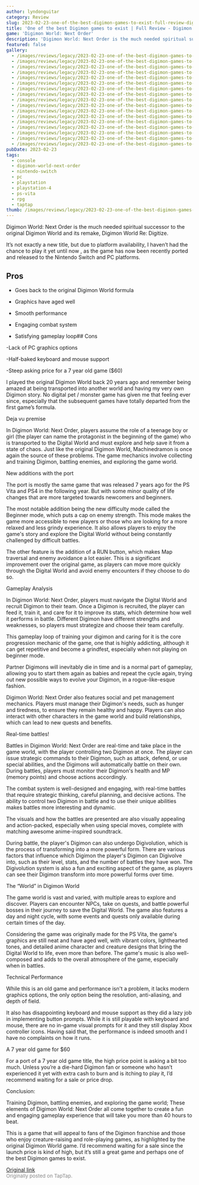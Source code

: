 ```yaml
---
author: lyndonguitar
category: Review
slug: 2023-02-23-one-of-the-best-digimon-games-to-exist-full-review-digimon-world-next-order
title: 'One of the best Digimon games to exist | Full Review - Digimon World: Next Order'
game: 'Digimon World: Next Order'
description: 'Digimon World: Next Order is the much needed spiritual successor to the original Digimon World and its remake, Digimon World Re: Digitize.'
featured: false
gallery:
  - /images/reviews/legacy/2023-02-23-one-of-the-best-digimon-games-to-exist--full-review---digimon-world-next-order-0.avif
  - /images/reviews/legacy/2023-02-23-one-of-the-best-digimon-games-to-exist--full-review---digimon-world-next-order-1.avif
  - /images/reviews/legacy/2023-02-23-one-of-the-best-digimon-games-to-exist--full-review---digimon-world-next-order-2.avif
  - /images/reviews/legacy/2023-02-23-one-of-the-best-digimon-games-to-exist--full-review---digimon-world-next-order-3.avif
  - /images/reviews/legacy/2023-02-23-one-of-the-best-digimon-games-to-exist--full-review---digimon-world-next-order-4.avif
  - /images/reviews/legacy/2023-02-23-one-of-the-best-digimon-games-to-exist--full-review---digimon-world-next-order-5.avif
  - /images/reviews/legacy/2023-02-23-one-of-the-best-digimon-games-to-exist--full-review---digimon-world-next-order-6.avif
  - /images/reviews/legacy/2023-02-23-one-of-the-best-digimon-games-to-exist--full-review---digimon-world-next-order-7.avif
  - /images/reviews/legacy/2023-02-23-one-of-the-best-digimon-games-to-exist--full-review---digimon-world-next-order-8.avif
  - /images/reviews/legacy/2023-02-23-one-of-the-best-digimon-games-to-exist--full-review---digimon-world-next-order-9.avif
  - /images/reviews/legacy/2023-02-23-one-of-the-best-digimon-games-to-exist--full-review---digimon-world-next-order-10.avif
  - /images/reviews/legacy/2023-02-23-one-of-the-best-digimon-games-to-exist--full-review---digimon-world-next-order-11.avif
  - /images/reviews/legacy/2023-02-23-one-of-the-best-digimon-games-to-exist--full-review---digimon-world-next-order-12.avif
  - /images/reviews/legacy/2023-02-23-one-of-the-best-digimon-games-to-exist--full-review---digimon-world-next-order-13.avif
  - /images/reviews/legacy/2023-02-23-one-of-the-best-digimon-games-to-exist--full-review---digimon-world-next-order-14.avif
  - /images/reviews/legacy/2023-02-23-one-of-the-best-digimon-games-to-exist--full-review---digimon-world-next-order-15.avif
  - /images/reviews/legacy/2023-02-23-one-of-the-best-digimon-games-to-exist--full-review---digimon-world-next-order-16.avif
pubDate: 2023-02-23
tags:
  - console
  - digimon-world-next-order
  - nintendo-switch
  - pc
  - playstation
  - playstation-4
  - ps-vita
  - rpg
  - taptap
thumb: /images/reviews/legacy/2023-02-23-one-of-the-best-digimon-games-to-exist--full-review---digimon-world-next-order-0.avif
---
```


Digimon World: Next Order is the much needed spiritual successor to the original Digimon World and its remake, Digimon World Re: Digitize.

It’s not exactly a new title, but due to platform availability, I haven’t had the chance to play it yet until now , as the game has now been recently ported and released to the Nintendo Switch and PC platforms.




## Pros



- Goes back to the original Digimon World formula


- Graphics have aged well


- Smooth performance


- Engaging combat system


- Satisfying gameplay loop## Cons


-Lack of PC graphics options

-Half-baked keyboard and mouse support

-Steep asking price for a 7 year old game ($60)

I played the original Digimon World back 20 years ago and remember being amazed at being transported into another world and having my very own Digimon story. No digital pet / monster game has given me that feeling ever since, especially that the subsequent games have totally departed from the first game’s formula.

Deja vu premise

In Digimon World: Next Order, players assume the role of a teenage boy or girl (the player can name the protagonist in the beginning of the game) who is transported to the Digital World and must explore and help save it from a state of chaos. Just like the original Digimon World, Machinedramon is once again the source of these problems. The game mechanics involve collecting and training Digimon, battling enemies, and exploring the game world.

New additions with the port

The port is mostly the same game that was released 7 years ago for the PS Vita and PS4 in the following year. But with some minor quality of life changes that are more targeted towards newcomers and beginners.

The most notable addition being the new difficulty mode called the Beginner mode, which puts a cap on enemy strength. This mode makes the game more accessible to new players or those who are looking for a more relaxed and less grindy experience. It also allows players to enjoy the game's story and explore the Digital World without being constantly challenged by difficult battles.

The other feature is the addition of a RUN button, which makes Map traversal and enemy avoidance a lot easier. This is a significant improvement over the original game, as players can move more quickly through the Digital World and avoid enemy encounters if they choose to do so.

Gameplay Analysis

In Digimon World: Next Order, players must navigate the Digital World and recruit Digimon to their team. Once a Digimon is recruited, the player can feed it, train it, and care for it to improve its stats, which determine how well it performs in battle. Different Digimon have different strengths and weaknesses, so players must strategize and choose their team carefully.

This gameplay loop of training your digimon and caring for it is the core progression mechanic of the game, one that is highly addicting, although it can get repetitive and become a grindfest, especially when not playing on beginner mode.

Partner Digimons will inevitably die in time and is a normal part of gameplay, allowing you to start them again as babies and repeat the cycle again, trying out new possible ways to evolve your Digimon, in a rogue-like-esque fashion.

Digimon World: Next Order also features social and pet management mechanics. Players must manage their Digimon's needs, such as hunger and tiredness, to ensure they remain healthy and happy. Players can also interact with other characters in the game world and build relationships, which can lead to new quests and benefits.

Real-time battles!

Battles in Digimon World: Next Order are real-time and take place in the game world, with the player controlling two Digimon at once. The player can issue strategic commands to their Digimon, such as attack, defend, or use special abilities, and the Digimons will automatically battle on their own. During battles, players must monitor their Digimon's health and MP (memory points) and choose actions accordingly.

The combat system is well-designed and engaging, with real-time battles that require strategic thinking, careful planning, and decisive actions. The ability to control two Digimon in battle and to use their unique abilities makes battles more interesting and dynamic.

The visuals and how the battles are presented are also visually appealing and action-packed, especially when using special moves, complete with matching awesome anime-inspired soundtrack.

During battle, the player's Digimon can also undergo Digivolution, which is the process of transforming into a more powerful form. There are various factors that influence which Digimon the player's Digimon can Digivolve into, such as their level, stats, and the number of battles they have won. The Digivolution system is also a fun and exciting aspect of the game, as players can see their Digimon transform into more powerful forms over time.

The “World” in Digimon World

The game world is vast and varied, with multiple areas to explore and discover. Players can encounter NPCs, take on quests, and battle powerful bosses in their journey to save the Digital World. The game also features a day and night cycle, with some events and quests only available during certain times of the day.

Considering the game was originally made for the PS Vita, the game's graphics are still neat and have aged well, with vibrant colors, lighthearted tones, and detailed anime character and creature designs that bring the Digital World to life, even more than before. The game's music is also well-composed and adds to the overall atmosphere of the game, especially when in battles.

Technical Performance

While this is an old game and performance isn't a problem, it lacks modern graphics options, the only option being the resolution, anti-aliasing, and depth of field.

It also has disappointing keyboard and mouse support as they did a lazy job in implementing button prompts. While it is still playable with keyboard and mouse, there are no in-game visual prompts for it and they still display Xbox controller icons. Having said that, the performance is indeed smooth and I have no complaints on how it runs.

A 7 year old game for $60

For a port of a 7 year old game title, the high price point is asking a bit too much. Unless you’re a die-hard Digimon fan or someone who hasn’t experienced it yet with extra cash to burn and is itching to play it, I’d recommend waiting for a sale or price drop.

Conclusion:

Training Digimon, battling enemies, and exploring the game world; These elements of Digimon World: Next Order all come together to create a fun and engaging gameplay experience that will take you more than 40 hours to beat.

This is a game that will appeal to fans of the Digimon franchise and those who enjoy creature-raising and role-playing games, as highlighted by the original Digimon World game. I’d recommend waiting for a sale since the launch price is kind of high, but it’s still a great game and perhaps one of the best Digimon games to exist.

[Original link](https://www.taptap.io/post/4622331)<br><span style="font-size: 0.95em; color: #888;">Originally posted on TapTap.</span>
